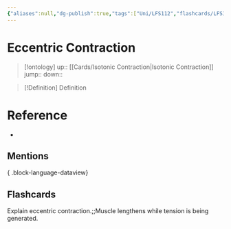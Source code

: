 ```yaml
---
{"aliases":null,"dg-publish":true,"tags":["Uni/LFS112","flashcards/LFS112"],"permalink":"/cards/eccentric-contraction/","dgPassFrontmatter":true}
---
```


# Eccentric Contraction

> [!ontology]
> up:: [[Cards/Isotonic Contraction\|Isotonic Contraction]]
> jump:: 
> down:: 

> [!Definition] Definition

# Reference

- 

## Mentions


{ .block-language-dataview}

## Flashcards

Explain eccentric contraction.;;Muscle lengthens while tension is being generated.
<!--SR:!2024-11-14,192,250-->